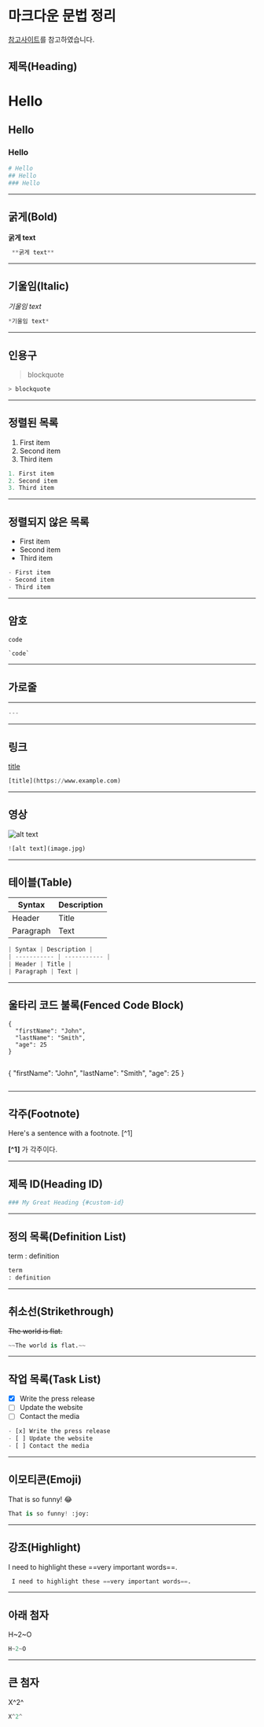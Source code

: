 # 마크다운 문법 정리

[참고사이트](https://www.markdownguide.org/cheat-sheet/)를 참고하였습니다.

## 제목(Heading)

# Hello
## Hello
### Hello

```python
# Hello
## Hello
### Hello
```

---
## 굵게(Bold)
**굵게 text**

```python
 **굵게 text**
 ```

---
## 기울임(Italic)

*기울임 text*
```python
*기울임 text*
```

---
## 인용구
> blockquote

```python
> blockquote
```

---
## 정렬된 목록

1. First item
2. Second item
3. Third item

```python
1. First item
2. Second item
3. Third item
```

---
## 정렬되지 않은 목록

- First item
- Second item
- Third item

```python
- First item
- Second item
- Third item
```
---
## 암호

`code`

```python
`code`
```

---
## 가로줄

---

```python
---
```


---
## 링크

[title](https://www.example.com)

```python
[title](https://www.example.com)
```

---
## 영상

![alt text](image.jpg)

```python
![alt text](image.jpg)
````

---
## 테이블(Table)

| Syntax | Description |
| ----------- | ----------- |
| Header | Title |
| Paragraph | Text |

```python
| Syntax | Description |
| ----------- | ----------- |
| Header | Title |
| Paragraph | Text |
```

---
## 울타리 코드 불록(Fenced Code Block)

```
{
  "firstName": "John",
  "lastName": "Smith",
  "age": 25
}
```

```python
```
{
  "firstName": "John",
  "lastName": "Smith",
  "age": 25
}
```
```

---
## 각주(Footnote)

Here's a sentence with a footnote. [^1]

**[^1]** 가 각주이다.

---
## 제목 ID(Heading ID)

```python
### My Great Heading {#custom-id}
```

---
## 정의 목록(Definition List)

term 
: definition

```python
term 
: definition
```

---
## 취소선(Strikethrough)
~~The world is flat.~~

```python
~~The world is flat.~~
```

---
## 작업 목록(Task List)

- [x] Write the press release
- [ ] Update the website
- [ ] Contact the media

```python
- [x] Write the press release
- [ ] Update the website
- [ ] Contact the media
```

---
## 이모티콘(Emoji)

That is so funny! :joy:

```python
That is so funny! :joy:
```
---
## 강조(Highlight)

I need to highlight these ==very important words==.


```python
 I need to highlight these ==very important words==.
 ```

---
## 아래 첨자

H~2~O

```python
H~2~O
 ```

---
## 큰 첨자
X^2^

```python
X^2^
 ```